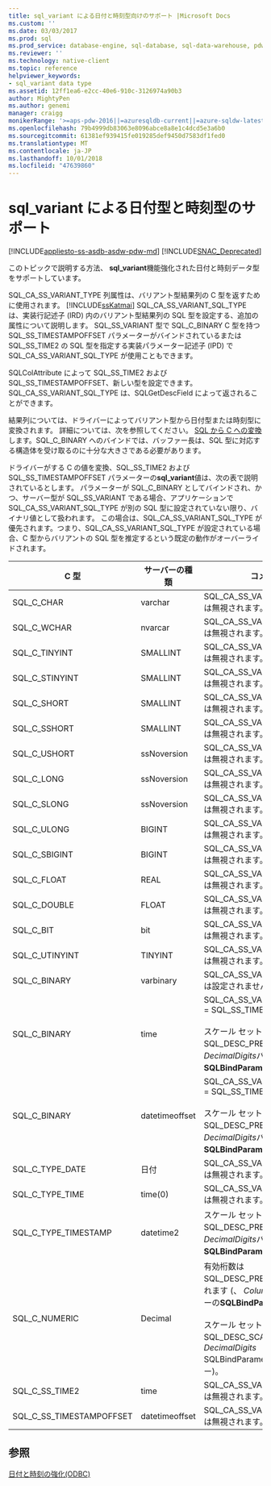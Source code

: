 ```yaml
---
title: sql_variant による日付と時刻型向けのサポート |Microsoft Docs
ms.custom: ''
ms.date: 03/03/2017
ms.prod: sql
ms.prod_service: database-engine, sql-database, sql-data-warehouse, pdw
ms.reviewer: ''
ms.technology: native-client
ms.topic: reference
helpviewer_keywords:
- sql_variant data type
ms.assetid: 12ff1ea6-e2cc-40e6-910c-3126974a90b3
author: MightyPen
ms.author: genemi
manager: craigg
monikerRange: '>=aps-pdw-2016||=azuresqldb-current||=azure-sqldw-latest||>=sql-server-2016||=sqlallproducts-allversions||>=sql-server-linux-2017||=azuresqldb-mi-current'
ms.openlocfilehash: 79b4999db83063e8096abce8a8e1c4dcd5e3a6b0
ms.sourcegitcommit: 61381ef939415fe019285def9450d7583df1fed0
ms.translationtype: MT
ms.contentlocale: ja-JP
ms.lasthandoff: 10/01/2018
ms.locfileid: "47639860"
---
```

# <a name="sqlvariant-support-for-date-and-time-types"></a>sql_variant による日付型と時刻型のサポート
[!INCLUDE[appliesto-ss-asdb-asdw-pdw-md](../../includes/appliesto-ss-asdb-asdw-pdw-md.md)]
[!INCLUDE[SNAC_Deprecated](../../includes/snac-deprecated.md)]

  このトピックで説明する方法、 **sql_variant**機能強化された日付と時刻データ型をサポートしています。  
  
 SQL_CA_SS_VARIANT_TYPE 列属性は、バリアント型結果列の C 型を返すために使用されます。 [!INCLUDE[ssKatmai](../../includes/sskatmai-md.md)] SQL_CA_SS_VARIANT_SQL_TYPE は、実装行記述子 (IRD) 内のバリアント型結果列の SQL 型を設定する、追加の属性について説明します。 SQL_SS_VARIANT 型で SQL_C_BINARY C 型を持つ SQL_SS_TIMESTAMPOFFSET パラメーターがバインドされているまたは SQL_SS_TIME2 の SQL 型を指定する実装パラメーター記述子 (IPD) で SQL_CA_SS_VARIANT_SQL_TYPE が使用こともできます。  
  
 SQLColAttribute によって SQL_SS_TIME2 および SQL_SS_TIMESTAMPOFFSET、新しい型を設定できます。 SQL_CA_SS_VARIANT_SQL_TYPE は、SQLGetDescField によって返されることができます。  
  
 結果列については、ドライバーによってバリアント型から日付型または時刻型に変換されます。 詳細については、次を参照してください。 [SQL から C への変換](../../relational-databases/native-client-odbc-date-time/datetime-data-type-conversions-from-sql-to-c.md)します。SQL_C_BINARY へのバインドでは、バッファー長は、SQL 型に対応する構造体を受け取るのに十分な大きさである必要があります。  
  
 ドライバーがする C の値を変換、SQL_SS_TIME2 および SQL_SS_TIMESTAMPOFFSET パラメーターの**sql_variant**値は、次の表で説明されているとします。 パラメーターが SQL_C_BINARY としてバインドされ、かつ、サーバー型が SQL_SS_VARIANT である場合、アプリケーションで SQL_CA_SS_VARIANT_SQL_TYPE が別の SQL 型に設定されていない限り、バイナリ値として扱われます。 この場合は、SQL_CA_SS_VARIANT_SQL_TYPE が優先されます。つまり、SQL_CA_SS_VARIANT_SQL_TYPE が設定されている場合、C 型からバリアントの SQL 型を推定するという既定の動作がオーバーライドされます。  
  
|C 型|サーバーの種類|コメント|  
|------------|-----------------|--------------|  
|SQL_C_CHAR|varchar|SQL_CA_SS_VARIANT_SQL_TYPE は無視されます。|  
|SQL_C_WCHAR|nvarcar|SQL_CA_SS_VARIANT_SQL_TYPE は無視されます。|  
|SQL_C_TINYINT|SMALLINT|SQL_CA_SS_VARIANT_SQL_TYPE は無視されます。|  
|SQL_C_STINYINT|SMALLINT|SQL_CA_SS_VARIANT_SQL_TYPE は無視されます。|  
|SQL_C_SHORT|SMALLINT|SQL_CA_SS_VARIANT_SQL_TYPE は無視されます。|  
|SQL_C_SSHORT|SMALLINT|SQL_CA_SS_VARIANT_SQL_TYPE は無視されます。|  
|SQL_C_USHORT|ssNoversion|SQL_CA_SS_VARIANT_SQL_TYPE は無視されます。|  
|SQL_C_LONG|ssNoversion|SQL_CA_SS_VARIANT_SQL_TYPE は無視されます。|  
|SQL_C_SLONG|ssNoversion|SQL_CA_SS_VARIANT_SQL_TYPE は無視されます。|  
|SQL_C_ULONG|BIGINT|SQL_CA_SS_VARIANT_SQL_TYPE は無視されます。|  
|SQL_C_SBIGINT|BIGINT|SQL_CA_SS_VARIANT_SQL_TYPE は無視されます。|  
|SQL_C_FLOAT|REAL|SQL_CA_SS_VARIANT_SQL_TYPE は無視されます。|  
|SQL_C_DOUBLE|FLOAT|SQL_CA_SS_VARIANT_SQL_TYPE は無視されます。|  
|SQL_C_BIT|bit|SQL_CA_SS_VARIANT_SQL_TYPE は無視されます。|  
|SQL_C_UTINYINT|TINYINT|SQL_CA_SS_VARIANT_SQL_TYPE は無視されます。|  
|SQL_C_BINARY|varbinary|SQL_CA_SS_VARIANT_SQL_TYPE は設定されません。|  
|SQL_C_BINARY|time|SQL_CA_SS_VARIANT_SQL_TYPE = SQL_SS_TIME2<br /><br /> スケール セットは SQL_DESC_PRECISION (、 *DecimalDigits*パラメーターの**SQLBindParameter**)。|  
|SQL_C_BINARY|datetimeoffset|SQL_CA_SS_VARIANT_SQL_TYPE = SQL_SS_TIMESTAMPOFFSET<br /><br /> スケール セットは SQL_DESC_PRECISION (、 *DecimalDigits*パラメーターの**SQLBindParameter**)。|  
|SQL_C_TYPE_DATE|日付|SQL_CA_SS_VARIANT_SQL_TYPE は無視されます。|  
|SQL_C_TYPE_TIME|time(0)|SQL_CA_SS_VARIANT_SQL_TYPE は無視されます。|  
|SQL_C_TYPE_TIMESTAMP|datetime2|スケール セットは SQL_DESC_PRECISION (、 *DecimalDigits*パラメーターの**SQLBindParameter**)。|  
|SQL_C_NUMERIC|Decimal|有効桁数は SQL_DESC_PRECISION に設定されます (、 *ColumnSize*パラメーターの**SQLBindParameter**)。<br /><br /> スケール セットの SQL_DESC_SCALE (、 *DecimalDigits* SQLBindParameter のパラメーター)。|  
|SQL_C_SS_TIME2|time|SQL_CA_SS_VARIANT_SQL_TYPE は無視されます。|  
|SQL_C_SS_TIMESTAMPOFFSET|datetimeoffset|SQL_CA_SS_VARIANT_SQL_TYPE は無視されます。|  
  
## <a name="see-also"></a>参照  
 [日付と時刻の強化&#40;ODBC&#41;](../../relational-databases/native-client-odbc-date-time/date-and-time-improvements-odbc.md)  
  
  
